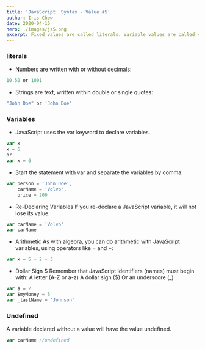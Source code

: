 ```yaml
---
title: 'JavaScript  Syntax - Value #5'
author: Iris Chew
date: 2020-04-15
hero: ./images/js5.png
excerpt: Fixed values are called literals. Variable values are called variables.
---
```


### literals

-   Numbers are written with or without decimals:

```javascript
10.50 or 1001
```

-   Strings are text, written within double or single quotes:

```javascript
"John Doe" or 'John Doe'
```

### Variables

-   JavaScript uses the var keyword to declare variables.

```javascript
var x
x = 6
or
var x = 6
```

-   Start the statement with var and separate the variables by comma:

```javascript
var person = 'John Doe',
    carName = 'Volvo',
    price = 200
```

-   Re-Declaring Variables
    If you re-declare a JavaScript variable, it will not lose its value.

```javascript
var carName = 'Volvo'
var carName
```

-   Arithmetic
    As with algebra, you can do arithmetic with JavaScript variables, using operators like = and +:

```javascript
var x = 5 + 2 + 3
```

-   Dollar Sign $
Remember that JavaScript identifiers (names) must begin with:
A letter (A-Z or a-z)
A dollar sign ($)
    Or an underscore (\_)

```javascript
var $ = 2
var $myMoney = 5
var _lastName = 'Johnson'
```

### Undefined

A variable declared without a value will have the value undefined.

```javascript
var carName //undefined
```
